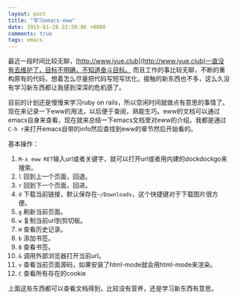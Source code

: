 ```yaml
---
layout: post
title: "学习emacs-eww"
date: 2015-01-28 22:50:06 +0800
comments: true
tags: emacs
---
```


最近一段时间比较无聊，[http://www.iyue.club](http://www.iyue.club)一直没有去维护了，目标不明确，不知道奋斗目标。
而且工作的事比较无聊，不断的重构原有的代码，想着怎么尽量把代码写短写优化，接触的新东西也不多，这么久没有学习新东西都让我感到深深的危机感了。

目前的计划还是慢慢来学习ruby on rails，所以空闲时间就做点有意思的事情了。现在来记录一下eww的用法，以后便于查阅，熟能生巧。eww的文档可以通过emacs自身来查看，现在就来总结一下emacs文档里对eww的介绍，我都是通过`C-h r`来打开emacs自带的info然后查找到eww的章节然后开始看的。

基本操作：

1. `M-x eww RET`输入url或者关键字，就可以打开url或者用内建的dockdockgo来搜索。
2. `l` 回到上一个页面，回退。
3. `r` 回到下一个页面，回进。
4. `d` 下载当前链接，默认保存在`~/Downloads`，这个快捷键对于下载图片很方便。
5. `g` 刷新当前页面。
6. `w` 复制当前url到剪切板。
7. `H` 查看历史记录。
8. `b` 添加书签。
9. `B` 查看书签。
10. `&` 调用外部浏览器打开当前url。
11. `v` 查看当前页面源码，如果安装了html-mode就会用html-mode来渲染。
12. `C` 查看所有存在的cookie

上面这些东西都可以查看文档得到，比较没有营养，还是学习新东西有意思。
